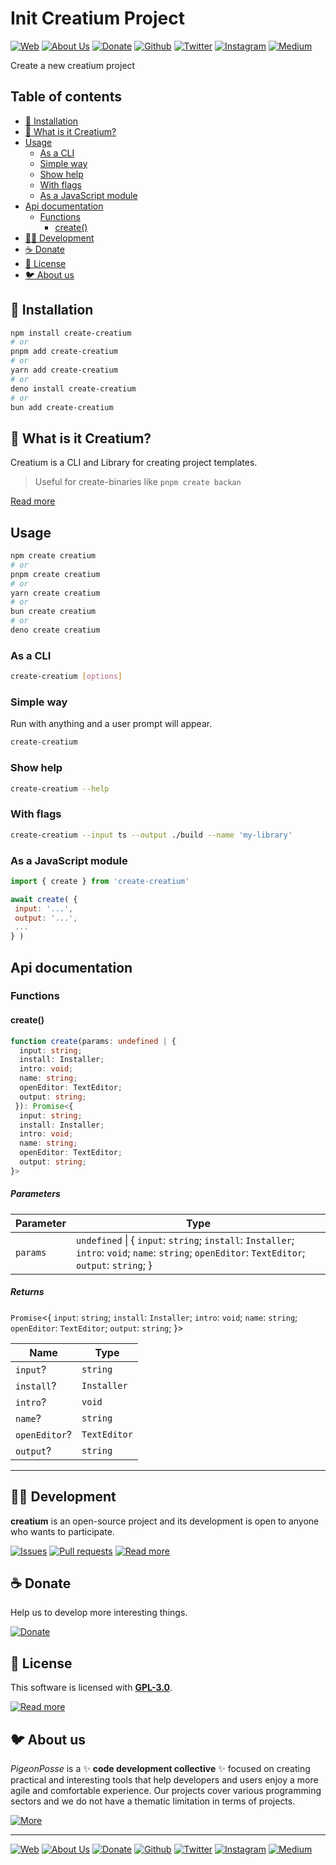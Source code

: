 <!-- AUTOGEN BY DOVENV - START
 Do not edit this file -->

# Init Creatium Project

[![Web](https://img.shields.io/badge/Web-grey?style=for-the-badge&logoColor=white)](https://pigeonposse.com)
[![About Us](https://img.shields.io/badge/About%20Us-grey?style=for-the-badge&logoColor=white)](https://pigeonposse.com?popup=about)
[![Donate](https://img.shields.io/badge/Donate-pink?style=for-the-badge&logoColor=white)](https://pigeonposse.com/?popup=donate)
[![Github](https://img.shields.io/badge/Github-black?style=for-the-badge&logo=github&logoColor=white)](https://github.com/pigeonposse)
[![Twitter](https://img.shields.io/badge/Twitter-black?style=for-the-badge&logo=twitter&logoColor=white)](https://twitter.com/pigeonposse_)
[![Instagram](https://img.shields.io/badge/Instagram-black?style=for-the-badge&logo=instagram&logoColor=white)](https://www.instagram.com/pigeon.posse/)
[![Medium](https://img.shields.io/badge/Medium-black?style=for-the-badge&logo=medium&logoColor=white)](https://medium.com/@pigeonposse)


Create a new creatium project

## Table of contents

- [🔑 Installation](#-installation)
- [🤔 What is it Creatium?](#-what-is-it-creatium)
- [Usage](#usage)
  - [As a CLI](#as-a-cli)
  - [Simple way](#simple-way)
  - [Show help](#show-help)
  - [With flags](#with-flags)
  - [As a JavaScript module](#as-a-javascript-module)
- [Api documentation](#api-documentation)
  - [Functions](#functions)
    - [create()](#create)
- [👨‍💻 Development](#-development)
- [☕ Donate](#-donate)
- [📜 License](#-license)
- [🐦 About us](#-about-us)


## 🔑 Installation

```bash
npm install create-creatium
# or 
pnpm add create-creatium
# or 
yarn add create-creatium
# or 
deno install create-creatium
# or 
bun add create-creatium
```

## 🤔 What is it Creatium?

Creatium is a CLI and Library for creating project templates.

> Useful for create-binaries like `pnpm create backan`

[Read more](https://www.npmjs.com/package/creatium)

<!-- TEMPLATE FOR README - END -->

## Usage

```bash
npm create creatium
# or
pnpm create creatium
# or
yarn create creatium
# or
bun create creatium
# or
deno create creatium
```

### As a CLI

```bash
create-creatium [options]
```

### Simple way

Run with anything and a user prompt will appear.

```bash
create-creatium
```

### Show help

```bash
create-creatium --help
```

### With flags

```bash
create-creatium --input ts --output ./build --name 'my-library'
```

### As a JavaScript module

```js
import { create } from 'create-creatium'

await create( {
 input: '...',
 output: '...',
 ...
} )
```
<!-- TEMPLATE FOR README - END -->


## Api documentation

### Functions

#### create()

```ts
function create(params: undefined | {
  input: string;
  install: Installer;
  intro: void;
  name: string;
  openEditor: TextEditor;
  output: string;
 }): Promise<{
  input: string;
  install: Installer;
  intro: void;
  name: string;
  openEditor: TextEditor;
  output: string;
}>
```

##### Parameters

| Parameter | Type |
| ------ | ------ |
| `params` | `undefined` \| \{ `input`: `string`; `install`: `Installer`; `intro`: `void`; `name`: `string`; `openEditor`: `TextEditor`; `output`: `string`; \} |

##### Returns

`Promise`\<\{
  `input`: `string`;
  `install`: `Installer`;
  `intro`: `void`;
  `name`: `string`;
  `openEditor`: `TextEditor`;
  `output`: `string`;
 \}\>

| Name | Type |
| ------ | ------ |
| `input`? | `string` |
| `install`? | `Installer` |
| `intro`? | `void` |
| `name`? | `string` |
| `openEditor`? | `TextEditor` |
| `output`? | `string` |


***

## 👨‍💻 Development

__creatium__ is an open-source project and its development is open to anyone who wants to participate.

[![Issues](https://img.shields.io/badge/Issues-grey?style=for-the-badge)](https://github.com/pigeonposse/creatium/issues)
[![Pull requests](https://img.shields.io/badge/Pulls-grey?style=for-the-badge)](https://github.com/pigeonposse/creatium/pulls)
[![Read more](https://img.shields.io/badge/Read%20more-grey?style=for-the-badge)](https://github.com/pigeonposse/creatium)

## ☕ Donate

Help us to develop more interesting things.

[![Donate](https://img.shields.io/badge/Donate-grey?style=for-the-badge)](https://pigeonposse.com/?popup=donate)

## 📜 License

This software is licensed with __[GPL-3.0](https://github.com/pigeonposse/creatium/blob/main/LICENSE)__.

[![Read more](https://img.shields.io/badge/Read-more-grey?style=for-the-badge)](https://github.com/pigeonposse/creatium/blob/main/LICENSE)

## 🐦 About us

*PigeonPosse* is a ✨ __code development collective__ ✨ focused on creating practical and interesting tools that help developers and users enjoy a more agile and comfortable experience. Our projects cover various programming sectors and we do not have a thematic limitation in terms of projects.

[![More](https://img.shields.io/badge/Read-more-grey?style=for-the-badge)](https://github.com/pigeonposse)

***

[![Web](https://img.shields.io/badge/Web-grey?style=for-the-badge&logoColor=white)](https://pigeonposse.com)
[![About Us](https://img.shields.io/badge/About%20Us-grey?style=for-the-badge&logoColor=white)](https://pigeonposse.com?popup=about)
[![Donate](https://img.shields.io/badge/Donate-pink?style=for-the-badge&logoColor=white)](https://pigeonposse.com/?popup=donate)
[![Github](https://img.shields.io/badge/Github-black?style=for-the-badge&logo=github&logoColor=white)](https://github.com/pigeonposse)
[![Twitter](https://img.shields.io/badge/Twitter-black?style=for-the-badge&logo=twitter&logoColor=white)](https://twitter.com/pigeonposse_)
[![Instagram](https://img.shields.io/badge/Instagram-black?style=for-the-badge&logo=instagram&logoColor=white)](https://www.instagram.com/pigeon.posse/)
[![Medium](https://img.shields.io/badge/Medium-black?style=for-the-badge&logo=medium&logoColor=white)](https://medium.com/@pigeonposse)


<!--

██████╗ ██╗ ██████╗ ███████╗ ██████╗ ███╗   ██╗██████╗  ██████╗ ███████╗███████╗███████╗
██╔══██╗██║██╔════╝ ██╔════╝██╔═══██╗████╗  ██║██╔══██╗██╔═══██╗██╔════╝██╔════╝██╔════╝
██████╔╝██║██║  ███╗█████╗  ██║   ██║██╔██╗ ██║██████╔╝██║   ██║███████╗███████╗█████╗  
██╔═══╝ ██║██║   ██║██╔══╝  ██║   ██║██║╚██╗██║██╔═══╝ ██║   ██║╚════██║╚════██║██╔══╝  
██║     ██║╚██████╔╝███████╗╚██████╔╝██║ ╚████║██║     ╚██████╔╝███████║███████║███████╗
╚═╝     ╚═╝ ╚═════╝ ╚══════╝ ╚═════╝ ╚═╝  ╚═══╝╚═╝      ╚═════╝ ╚══════╝╚══════╝╚══════╝
                                                                                        
                                                                                        
                                                                                        
█████╗█████╗█████╗█████╗█████╗█████╗█████╗                                              
╚════╝╚════╝╚════╝╚════╝╚════╝╚════╝╚════╝                                              
                                                                                        
                                                                                        
                                                                                        
 ██████╗██████╗ ███████╗ █████╗ ████████╗██╗██╗   ██╗███╗   ███╗                        
██╔════╝██╔══██╗██╔════╝██╔══██╗╚══██╔══╝██║██║   ██║████╗ ████║                        
██║     ██████╔╝█████╗  ███████║   ██║   ██║██║   ██║██╔████╔██║                        
██║     ██╔══██╗██╔══╝  ██╔══██║   ██║   ██║██║   ██║██║╚██╔╝██║                        
╚██████╗██║  ██║███████╗██║  ██║   ██║   ██║╚██████╔╝██║ ╚═╝ ██║                        
 ╚═════╝╚═╝  ╚═╝╚══════╝╚═╝  ╚═╝   ╚═╝   ╚═╝ ╚═════╝ ╚═╝     ╚═╝                        
                                                                                        
Author: Angelo

-->




<!-- AUTOGEN BY DOVENV - END -->